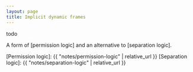 ```yaml
---
layout: page
title: Implicit dynamic frames
---
```


todo

A form of [permission logic] and an alternative to [separation logic].

[Permission logic]: {{ "notes/permission-logic" | relative_url }}
[Separation logic]: {{ "notes/separation-logic" | relative_url }}
